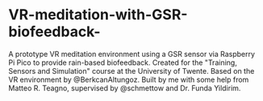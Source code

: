 # VR-meditation-with-GSR-biofeedback-
A prototype VR meditation environment using a GSR sensor via Raspberry Pi Pico to provide rain-based biofeedback. Created for the "Training, Sensors and Simulation" course at the University of Twente. Based on the VR environment by @BerkcanAltungoz. Built by me with some help from Matteo R. Teagno, supervised by @schmettow and Dr. Funda Yildirim.
